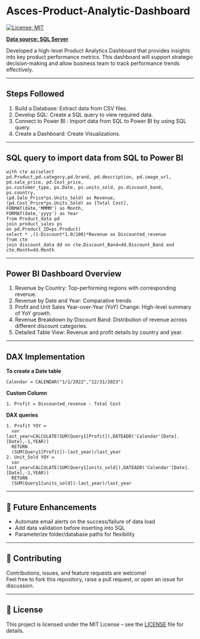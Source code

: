 # Asces-Product-Analytic-Dashboard
[![License: MIT](https://img.shields.io/badge/License-MIT-yellow.svg)](LICENSE)

<ins>**Data source: SQL Server**</ins>

Developed a high-level Product Analytics Dashboard that provides insights into key product performance metrics. This dashboard will support strategic decision-making and allow business team to track performance trends effectively.

---

## Steps Followed
1. Build a Database: Extract data from CSV files.
2. Develop SQL: Create a SQL query to view required data.
2. Connect to Power BI : Import data from SQL to Power BI by using SQL query.
3. Create a Dashboard: Create Visualizations.

---

## SQL query to import data from SQL to Power BI
```
with cte as(select 
pd.Product,pd.category,pd.brand, pd.description, pd.image_url, pd.sale_price, pd.Cost_price,
ps.customer_type, ps.Date, ps.units_sold, ps.discount_band, ps.country,
(pd.Sale_Price*ps.Units_Sold) as Revenue,
(pd.Cost_Price*ps.Units_Sold) as [Total Cost],
FORMAT(date,'MMMM') as Month,
FORMAT(date,'yyyy') as Year
from Product_data pd 
join product_sales ps 
on pd.Product_ID=ps.Product)
select * ,(1-Discount*1.0/100)*Revenue as Discounted_revenue
from cte
join discount_data dd on cte.Discount_Band=dd.Discount_Band and cte.Month=dd.Month
```
---

## Power BI Dashboard Overview
1. Revenue by Country: Top-performing regions with corresponding revenue.
2. Revenue by Date and Year: Comparative trends
3. Profit and Unit Sales Year-over-Year (YoY) Change: High-level summary of YoY growth.
4. Revenue Breakdown by Discount Band: Distribution of revenue across different discount categories.
5. Detailed Table View: Revenue and profit details by country and year.
---
## DAX Implementation 

**To create a Date table**
```
Calendar = CALENDAR("1/1/2022","12/31/2023")
```

**Custom Column**
```
1. Profit = Discounted_revenue - Total Cost
``` 
**DAX queries**
```
1. Profit YOY = 
  var last_year=CALCULATE(SUM(Query1[Profit]),DATEADD('Calendar'[Date].[Date],-1,YEAR))
  RETURN
  (SUM(Query1[Profit])-last_year)/last_year
2. Unit_Sold YOY = 
  var last_year=CALCULATE(SUM(Query1[units_sold]),DATEADD('Calendar'[Date].[Date],-1,YEAR))
  RETURN
  (SUM(Query1[units_sold])-last_year)/last_year
```

---
## 🚀 Future Enhancements
- Automate email alerts on the success/failure of data load  
- Add data validation before inserting into SQL  
- Parameterize folder/database paths for flexibility  

---

## 🤝 Contributing
Contributions, issues, and feature requests are welcome!  
Feel free to fork this repository, raise a pull request, or open an issue for discussion.  

---

## 📜 License
This project is licensed under the MIT License – see the [LICENSE](LICENSE) file for details.  
